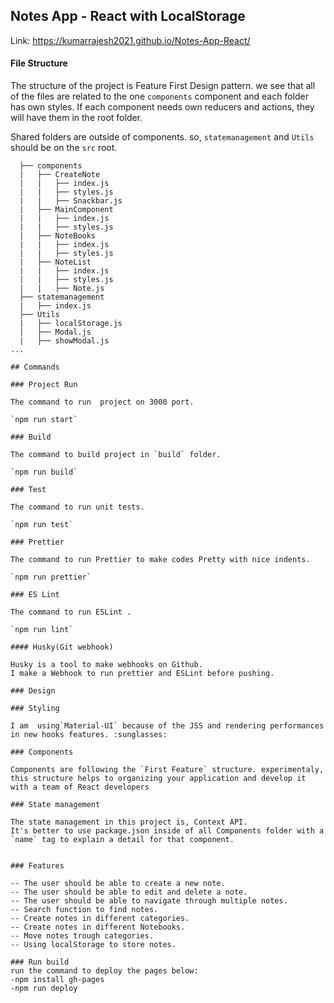 ## Notes App - React with LocalStorage

Link:
https://kumarrajesh2021.github.io/Notes-App-React/

#### File Structure 


The structure of the project is Feature First Design pattern.
we see that all of the files are related to the one `components` component and each folder has own styles.
If each component needs own reducers and actions, they will have them in the root folder.

Shared folders are outside of components.
so, `statemanagement` and `Utils` should be on the `src` root.

```
  ├── components
  |   ├── CreateNote
  |   |   ├── index.js
  |   |   ├── styles.js
  |   |   ├── Snackbar.js
  |   ├── MainComponent
  |   |   ├── index.js
  |   |   ├── styles.js
  |   ├── NoteBooks
  |   |   ├── index.js
  |   |   ├── styles.js
  |   ├── NoteList
  |   |   ├── index.js
  |   |   ├── styles.js
  |   |   ├── Note.js
  ├── statemanagement
  |   ├── index.js
  ├── Utils
  |   ├── localStorage.js
  |   ├── Modal.js
  |   ├── showModal.js
...

## Commands

### Project Run

The command to run  project on 3000 port.

`npm run start`

### Build

The command to build project in `build` folder.

`npm run build`

### Test

The command to run unit tests.

`npm run test`

### Prettier

The command to run Prettier to make codes Pretty with nice indents.

`npm run prettier`

### ES Lint

The command to run ESLint .

`npm run lint`

#### Husky(Git webhook) 

Husky is a tool to make webhooks on Github.
I make a Webhook to run prettier and ESLint before pushing.

### Design

### Styling 

I am  using`Material-UI` because of the JSS and rendering performances in new hooks features. :sunglasses:

### Components 

Components are following the `First Feature` structure. experimentaly, this structure helps to organizing your application and develop it with a team of React developers

### State management 

The state management in this project is, Context API.
It's better to use package.json inside of all Components folder with a `name` tag to explain a detail for that component.


### Features 

-- The user should be able to create a new note.
-- The user should be able to edit and delete a note.
-- The user should be able to navigate through multiple notes.
-- Search function to find notes.
-- Create notes in different categories.
-- Create notes in different Notebooks.
-- Move notes trough categories.
-- Using localStorage to store notes.

### Run build
run the command to deploy the pages below:
-npm install gh-pages
-npm run deploy



